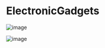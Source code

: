 # ElectronicGadgets

![image](https://user-images.githubusercontent.com/91672966/229337363-805db18d-7bb4-4112-afe3-f3c432a29408.png)

![image](https://user-images.githubusercontent.com/91672966/229337375-526f9cd0-240e-4f3e-b572-1b2a0474da7c.png)
